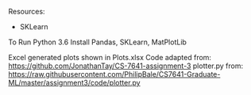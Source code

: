 Resources:
- SKLearn

To Run Python 3.6
Install Pandas, SKLearn, MatPlotLib

Excel generated plots shown in Plots.xlsx
Code adapted from: https://github.com/JonathanTay/CS-7641-assignment-3
plotter.py from: https://raw.githubusercontent.com/PhilipBale/CS7641-Graduate-ML/master/assignment3/code/plotter.py